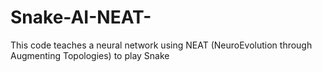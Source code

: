 # Snake-AI-NEAT-
This code teaches a neural network using NEAT (NeuroEvolution through Augmenting Topologies) to play Snake
